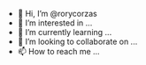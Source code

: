 - 👋 Hi, I’m @rorycorzas
- 👀 I’m interested in ...
- 🌱 I’m currently learning ...
- 💞️ I’m looking to collaborate on ...
- 📫 How to reach me ...

<!---
rorycorzas/rorycorzas is a ✨ special ✨ repository because its `README.md` (this file) appears on your GitHub profile.
You can click the Preview link to take a look at your changes.
--->
